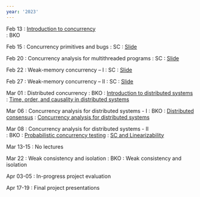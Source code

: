 ```yaml
---
year: '2023'
---
```


Feb 13
: [Introduction to concurrency](https://brightspace.tudelft.nl/d2l/le/content/499377/viewContent/3116489/View)  
	:  BKO



Feb 15
: Concurrency primitives and bugs 
	:  SC
: [Slide](https://brightspace.tudelft.nl/d2l/le/content/499377/viewContent/3116491/View)	



Feb 20
: Concurrency analysis for multithreaded programs 
	: SC
: [Slide](https://brightspace.tudelft.nl/d2l/le/content/499377/viewContent/3116498/View)


 
Feb 22 
: Weak-memory concurrency – I 
	: SC 
: [Slide](https://brightspace.tudelft.nl/d2l/le/content/499377/viewContent/3116499/View)


Feb 27
: Weak-memory concurrency – II 
	: SC 
: [Slide](https://brightspace.tudelft.nl/d2l/le/content/499377/viewContent/3116501/View)


Mar 01
: Distributed concurrency 
	: BKO
: [Introduction to distributed systems](https://brightspace.tudelft.nl/d2l/le/content/499377/viewContent/3116502/View)
: [Time, order, and causality in distributed systems](https://brightspace.tudelft.nl/d2l/le/content/499377/viewContent/3116504/View)


Mar 06
: Concurrency analysis for distributed systems - I
	: BKO
: [Distributed consensus](https://brightspace.tudelft.nl/d2l/le/content/499377/viewContent/3116506/View)
: [Concurrency analysis for distributed systems](https://brightspace.tudelft.nl/d2l/le/content/499377/viewContent/3116507/View)
	
Mar 08
: Concurrency analysis for distributed systems - II   
	: BKO
: [Probabilistic concurrency testing](https://brightspace.tudelft.nl/d2l/le/content/499377/viewContent/3116509/View)
: [SC and Linearizability](https://brightspace.tudelft.nl/d2l/le/content/499377/viewContent/3116508/View)
	
	
Mar 13-15
: No lectures 


Mar 22
: Weak consistency and isolation 
	: BKO
: Weak consistency and isolation

<!-- Mar 29-31
: No lectures -->

Apr 03-05
: In-progress project evaluation

<!--
Apr 14
: Active research directions
	: BKO, SC
-->

Apr 17-19
: Final project presentations
